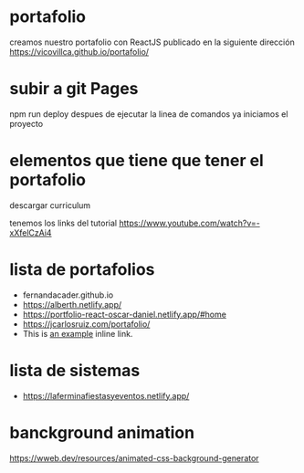 # portafolio
  creamos nuestro portafolio con ReactJS
  publicado en la siguiente dirección
  https://vicovillca.github.io/portafolio/
# subir a git Pages
  npm run deploy
  despues de ejecutar la linea de comandos ya iniciamos el proyecto
# elementos que tiene que tener el portafolio
descargar curriculum

tenemos los links del tutorial 
https://www.youtube.com/watch?v=-xXfelCzAi4

# lista de portafolios
- fernandacader.github.io
- https://alberth.netlify.app/
- https://portfolio-react-oscar-daniel.netlify.app/#home
- https://jcarlosruiz.com/portafolio/
- This is [an example](fernandacader.github.io "Title") inline link.

# lista de sistemas 
- https://laferminafiestasyeventos.netlify.app/
# banckground animation
https://wweb.dev/resources/animated-css-background-generator

